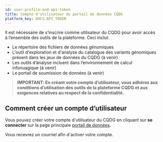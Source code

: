 ```yaml
---
id: user-profile-and-api-token
title: Compte d'utilisateur du portail de données CQDG
platform_key: DOCS_API_TOKEN
---
```


Il est nécessaire de s’inscrire comme utilisateur du CQDG pour avoir accès à l’ensemble des outils de la plateforme. Ceci inclut: 

-	Le répertoire des fichiers de données génomiques 
-	L'outil d'exploration et d'analyse du catalogue des variants génomiques présent dans les jeux de données du CQDG (à venir) 
-	Les outils d’analyse incluent dans l’environnement de calcul infonuagique (à venir) 
-	Le portail de soumission de données (à venir) 

 > **IMPORTANT: En créant votre compte d’utilisateur, vous adhérez aux conditions d’utilisation des outils de la plateforme CQDG et aux exigences relatives au respect de la confidentialité.** 

## Comment créer un compte d’utilisateur

Vous pouvez créer votre compte d'utilisateur du CQDG en cliquant sur **se connecter** sur la page principale [portail de données](https://plateforme.cqdg.ca). 

Vous recevrez un courriel afin d'activer votre compte.